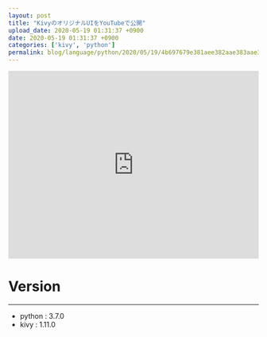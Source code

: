 ```yaml
---
layout: post
title: "KivyのオリジナルUIをYouTubeで公開"
upload_date: 2020-05-19 01:31:37 +0900
date: 2020-05-19 01:31:37 +0900
categories: ['kivy', 'python']
permalink: blog/language/python/2020/05/19/4b697679e381aee382aae383aae382b8e3838ae383ab5549e38292596f7554756265e381a7e585ace9968b
---
```


<style>
.yt{
    position:relative;
    width:100%;
    height:0;
    padding-top:75%;
}
.yt iframe{
    position:absolute;
    top:0;
    left:0;
    width:100%;
    height:100%;
}
</style>



<div class="yt" style="text-align: center">
<iframe width="640" height="360" src="https://www.youtube.com/embed/T1zhUEb7Ubk" frameborder="0" allow="accelerometer; autoplay; encrypted-media; gyroscope; picture-in-picture" allowfullscreen></iframe>
</div>


# Version
***
- python : 3.7.0
- kivy : 1.11.0
